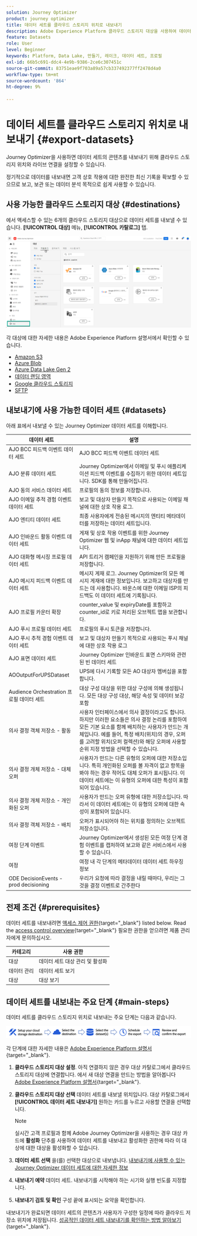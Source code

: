 ```yaml
---
solution: Journey Optimizer
product: journey optimizer
title: 데이터 세트를 클라우드 스토리지 위치로 내보내기
description: Adobe Experience Platform 클라우드 스토리지 대상을 사용하여 데이터 세트를 내보내는 방법을 알아봅니다.
feature: Datasets
role: User
level: Beginner
keywords: Platform, Data Lake, 만들기, 레이크, 데이터 세트, 프로필
exl-id: 66b5c691-ddc4-4e9b-9386-2ce6c307451c
source-git-commit: 83751eae9f703a89a57cb337492377ff2478d4a0
workflow-type: tm+mt
source-wordcount: '864'
ht-degree: 9%

---
```


# 데이터 세트를 클라우드 스토리지 위치로 내보내기 {#export-datasets}

Journey Optimizer을 사용하면 데이터 세트의 콘텐츠를 내보내기 위해 클라우드 스토리지 위치와 라이브 연결을 설정할 수 있습니다.

정기적으로 데이터를 내보내면 고객 상호 작용에 대한 완전한 최신 기록을 확보할 수 있으므로 보고, 보관 또는 데이터 분석 목적으로 쉽게 사용할 수 있습니다.

## 사용 가능한 클라우드 스토리지 대상 {#destinations}

에서 액세스할 수 있는 6개의 클라우드 스토리지 대상으로 데이터 세트를 내보낼 수 있습니다. **[!UICONTROL 대상]** 메뉴, **[!UICONTROL 카탈로그]** 탭.

![](assets/dataset-export-setup.png)


각 대상에 대한 자세한 내용은 Adobe Experience Platform 설명서에서 확인할 수 있습니다.

* [Amazon S3](https://experienceleague.adobe.com/docs/experience-platform/destinations/catalog/cloud-storage/amazon-s3.html)
* [Azure Blob](https://experienceleague.adobe.com/docs/experience-platform/destinations/catalog/cloud-storage/azure-blob.html)
* [Azure Data Lake Gen 2](https://experienceleague.adobe.com/docs/experience-platform/destinations/catalog/cloud-storage/adls-gen2.html)
* [데이터 랜딩 영역](https://experienceleague.adobe.com/docs/experience-platform/destinations/catalog/cloud-storage/data-landing-zone.html)
* [Google 클라우드 스토리지](https://experienceleague.adobe.com/docs/experience-platform/destinations/catalog/cloud-storage/google-cloud-storage.html)
* [SFTP](https://experienceleague.adobe.com/docs/experience-platform/destinations/catalog/cloud-storage/sftp.html)

## 내보내기에 사용 가능한 데이터 세트 {#datasets}

아래 표에서 내보낼 수 있는 Journey Optimizer 데이터 세트를 이해합니다.

| 데이터 세트 | 설명 |
| ------- | ------- | 
| AJO BCC 피드백 이벤트 데이터 세트 | AJO BCC 피드백 이벤트 데이터 세트 |
| AJO 분류 데이터 세트 | Journey Optimizer에서 이메일 및 푸시 애플리케이션 피드백 이벤트를 수집하기 위한 데이터 세트입니다. SDK를 통해 만들어집니다. |
| AJO 동의 서비스 데이터 세트 | 프로필의 동의 정보를 저장합니다. |
| AJO 이메일 추적 경험 이벤트 데이터 세트 | 보고 및 대상자 만들기 목적으로 사용되는 이메일 채널에 대한 상호 작용 로그.  |
| AJO 엔티티 데이터 세트 | 최종 사용자에게 전송된 메시지의 엔티티 메타데이터를 저장하는 데이터 세트입니다.  |
| AJO 인바운드 활동 이벤트 데이터 세트 | 게재 및 상호 작용 이벤트를 위한 Journey Optimizer 웹 및 inApp 채널에 대한 데이터 세트입니다. |
| AJO 대화형 메시징 프로필 데이터 세트 | API 트리거 캠페인을 지원하기 위해 만든 프로필을 저장합니다. |
| AJO 메시지 피드백 이벤트 데이터 세트 | 메시지 게재 로그. Journey Optimizer의 모든 메시지 게재에 대한 정보입니다. 보고하고 대상자를 만드는 데 사용합니다. 바운스에 대한 이메일 ISP의 피드백도 이 데이터 세트에 기록됩니다. |
| AJO 프로필 카운터 확장 | counter_value 및 expiryDate를 포함하고 counter_id로 키로 처리된 오브젝트 맵을 보관합니다. |
| AJO 푸시 프로필 데이터 세트 | 프로필의 푸시 토큰을 저장합니다. |
| AJO 푸시 추적 경험 이벤트 데이터 세트 | 보고 및 대상자 만들기 목적으로 사용되는 푸시 채널에 대한 상호 작용 로그  |
| AJO 표면 데이터 세트 | Journey Optimizer 인바운드 표면 스키마와 관련된 빈 데이터 세트 |
| AOOutputForUPSDataset | UPS에 다시 기록할 모든 AO 대상자 멤버십을 포함합니다. |
| Audience Orchestration 프로필 데이터 세트 | 대상 구성 대상을 위한 대상 구성에 의해 생성됩니다. 모든 대상 구성 대상, 해당 속성 및 데이터 보강 포함 |
| 의사 결정 객체 저장소 - 활동 | 사용자 인터페이스에서 의사 결정이라고도 합니다. 하지만 이러한 요소들은 의사 결정 논리를 포함하여 모든 기본 요소를 함께 배치하는 사용자가 만드는 개체입니다. 예를 들어, 특정 배치(위치)의 경우, 오퍼를 고려할 위치(오퍼 컬렉션)와 해당 오퍼에 사용할 순위 지정 방법을 선택할 수 있습니다. |
| 의사 결정 개체 저장소 - 대체 오퍼 | 사용자가 만드는 다른 유형의 오퍼에 대한 저장소입니다. 특히 개인화된 오퍼를 볼 자격이 없고 항목을 봐야 하는 경우 적어도 대체 오퍼가 표시됩니다. 이 데이터 세트에는 이 유형의 오퍼에 대한 특성이 포함되어 있습니다. |
| 의사 결정 개체 저장소 - 개인화된 오퍼 | 사용자가 만드는 오퍼 유형에 대한 저장소입니다. 따라서 이 데이터 세트에는 이 유형의 오퍼에 대한 속성이 포함되어 있습니다. | Ultimate |
| 의사 결정 객체 저장소 - 배치 | 오퍼가 표시되어야 하는 위치를 정의하는 오브젝트 저장소입니다. |
| 여정 단계 이벤트 | Journey Optimizer에서 생성된 모든 여정 단계 경험 이벤트를 캡처하여 보고와 같은 서비스에서 사용할 수 있습니다. |
| 여정 | 여정 내 각 단계의 메타데이터 데이터 세트 하우징 정보 |
| ODE DecisionEvents - prod decisioning | 우리가 요청에 따라 결정을 내릴 때마다, 우리는 그것을 결정 이벤트로 간주한다 |

## 전제 조건 {#prerequisites}

데이터 세트를 내보내려면 [액세스 제어 권한](https://experienceleague.adobe.com/docs/experience-platform/access-control/home.html#permissions){target="_blank"} listed below. Read the [access control overview](https://experienceleague.adobe.com/docs/experience-platform/access-control/ui/overview.html){target="_blank"} 필요한 권한을 얻으려면 제품 관리자에게 문의하십시오.

| 카테고리 | 사용 권한 |
|--|--|
| 대상 | 데이터 세트 대상 관리 및 활성화 |
| 데이터 관리 | 데이터 세트 보기 |
| 대상 | 대상 보기 |

## 데이터 세트를 내보내는 주요 단계 {#main-steps}

데이터 세트를 클라우드 스토리지 위치로 내보내는 주요 단계는 다음과 같습니다.

![](assets/dataset-export-process.png)

각 단계에 대한 자세한 내용은 [Adobe Experience Platform 설명서](https://experienceleague.adobe.com/docs/experience-platform/destinations/ui/activate/export-datasets.html){target="_blank"}.

1. **클라우드 스토리지 대상 설정**. 아직 연결하지 않은 경우 대상 카탈로그에서 클라우드 스토리지 대상에 연결합니다. 에서 새 대상 연결을 만드는 방법을 알아봅니다 [Adobe Experience Platform 설명서](https://experienceleague.adobe.com/docs/experience-platform/destinations/ui/connect-destination.html#setup){target="_blank"}.

   <!--![](assets/dataset-export-setup.png)-->

1. **클라우드 스토리지 대상 선택** 데이터 세트를 내보낼 위치입니다. 대상 카탈로그에서 **[!UICONTROL 데이터 세트 내보내기]** 원하는 카드를 누르고 사용할 연결을 선택합니다.

   <!--![](assets/dataset-export-destination.png)-->

   >[!NOTE]
   >
   >실시간 고객 프로필과 함께 Adobe Journey Optimizer을 사용하는 경우 대상 카드에 **활성화** 단추를 사용하여 데이터 세트를 내보내고 활성화한 권한에 따라 이 대상에 대한 대상을 활성화할 수 있습니다.

1. **데이터 세트 선택** 을(를) 선택한 대상으로 내보냅니다. [내보내기에 사용할 수 있는 Journey Optimizer 데이터 세트에 대한 자세한 정보](#datasets)

   <!--![](assets/dataset-export-dataset-selection.png)-->

1. **내보내기 예약** 데이터 세트. 내보내기를 시작해야 하는 시기와 실행 빈도를 지정합니다.

   <!--![](assets/dataset-export-schedule.png)-->

1. **내보내기 검토 및 확인** 구성 끝에 표시되는 요약을 확인합니다.

   <!--![](assets/dataset-export-review.png)-->

내보내기가 완료되면 데이터 세트의 콘텐츠가 사용자가 구성한 일정에 따라 클라우드 저장소 위치에 저장됩니다. [성공적인 데이터 세트 내보내기를 확인하는 방법 알아보기](https://experienceleague.adobe.com/docs/experience-platform/destinations/ui/activate/export-datasets.html#verify){target="_blank"}.
